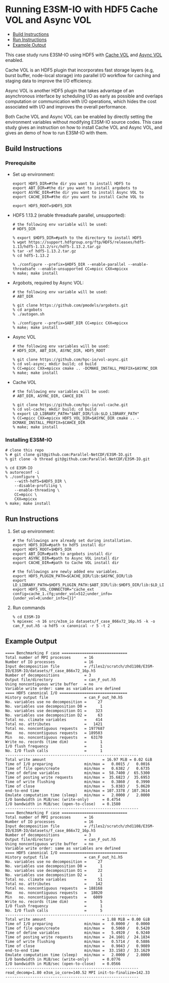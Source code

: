 # Running E3SM-IO with HDF5 Cache VOL and Async VOL
* [Build Instructions](#build-instructions)
* [Run Instructions](#run-instructions)
* [Example Output](#example-output)

This case study runs E3SM-IO using HDF5 with [Cache VOL](https://github.com/hpc-io/vol-cache) and [Async VOL](https://github.com/hpc-io/vol-async) enabled.

Cache VOL is an HDF5 plugin that incorporates fast storage layers (e.g, burst buffer, node-local storage) into parallel I/O workflow for caching and staging data to improve the I/O efficiency.

Async VOL is another HDF5 plugin that takes advantage of an asynchronous interface by scheduling I/O as early as possible and overlaps computation or communication with I/O operations, which hides the cost associated with I/O and improves the overall performance.

Both Cache VOL and Async VOL can be enabled by directly setting the environment variables without modifying E3SM-IO source codes. This case study gives an instruction on how to install Cache VOL and Async VOL, and gives an demo of how to run E3SM-IO with them.

## Build Instructions
### Prerequisite
+ Set up environment:

    ```shell
    export HDF5_DIR=#the dir you want to install HDF5 to
    export ABT_DIR=#the dir you want to install argobots to
    export ASYNC_DIR=#the dir you want to install Async VOL to
    export CACHE_DIR=#the dir you want to install Cache VOL to
 
    export HDF5_ROOT=$HDF5_DIR
    ```

+ HDF5 1.13.2 (enable threadsafe parallel, unsupported):

    ```shell
    # the following env variable will be used:
    # HDF5_DIR

    % export $HDF5_DIR=#path to the directory to install HDF5
    % wget https://support.hdfgroup.org/ftp/HDF5/releases/hdf5-1.13/hdf5-1.13.2/src/hdf5-1.13.2.tar.gz
    % tar -xf hdf5-1.13.2.tar.gz
    % cd hdf5-1.13.2
    
    % ./configure --prefix=$HDF5_DIR --enable-parallel --enable-threadsafe --enable-unsupported CC=mpicc CXX=mpicxx
    % make; make install 
    ```

+ Argobots, required by Async VOL:

    ```shell
    # the following env variable will be used:
    # ABT_DIR

    % git clone https://github.com/pmodels/argobots.git
    % cd argobots
    % ./autogen.sh

    % ./configure --prefix=$ABT_DIR CC=mpicc CXX=mpicxx
    % make; make install
    ```

+ Async VOL

    ```shell
    # the following env variables will be used:
    # HDF5_DIR, ABT_DIR, ASYNC_DIR, HDF5_ROOT

    % git clone https://github.com/hpc-io/vol-async.git
    % cd vol-async; mkdir build; cd build
    % CC=mpicc CXX=mpicxx cmake .. -DCMAKE_INSTALL_PREFIX=$ASYNC_DIR
    % make; make install
    ```

+ Cache VOL

    ```shell
    # the following env variables will be used:
    # ABT_DIR, ASYNC_DIR, CAHCE_DIR

    % git clone https://github.com/hpc-io/vol-cache.git
    % cd vol-cache; mkdir build; cd build
    % export LD_LIBRARY_PATH="$ABT_DIR/lib:$LD_LIBRARY_PATH"
    % CC=mpicc CXX=mpicxx HDF5_VOL_DIR=$ASYNC_DIR cmake .. -DCMAKE_INSTALL_PREFIX=$CAHCE_DIR
    % make; make install
    ```
 

### Installing E3SM-IO
```shell
# clone this repo
% # git clone git@github.com:Parallel-NetCDF/E3SM-IO.git
% git clone -b thread git@github.com:Parallel-NetCDF/E3SM-IO.git

% cd E3SM-IO
% autoreconf -i
% ./configure \
    --with-hdf5=$HDF5_DIR \
    --disable-profiling \
    --enable-threading \
    CC=mpicc \
    CXX=mpicxx
% make; make install
```

## Run Instructions
1. Set up environment:

    ```shell
    # the followings are already set during installation.
    export HDF5_DIR=#path to hdf5 install dir
    export HDF5_ROOT=$HDF5_DIR
    export ABT_DIR=#path to argobots install dir
    export ASYNC_DIR=#path to Async VOL install dir
    export CACHE_DIR=#path to Cache VOL install dir

    # the followings are newly added env variables.
    export HDF5_PLUGIN_PATH=$CACHE_DIR/lib:$ASYNC_DIR/lib
    export LD_LIBRARY_PATH=$HDF5_PLUGIN_PATH:$ABT_DIR/lib:$HDF5_DIR/lib:$LD_LIBRARY_PATH
    export HDF5_VOL_CONNECTOR="cache_ext config=cache_1.cfg;under_vol=512;under_info={under_vol=0;under_info={}}"
    ```


1. Run commands
    ```shell
    % cd E3SM-IO
    % mpiexec -n 16 src/e3sm_io datasets/f_case_866x72_16p.h5 -k -o can_F_out.h5 -a hdf5 -x canonical -r 5 -t 2
    ```
## Example Output
```
==== Benchmarking F case =============================
Total number of MPI processes      = 16
Number of IO processes             = 16
Input decomposition file           = /files2/scratch/zhd1108/E3SM-IO/E3SM-IO/datasets/f_case_866x72_16p.h5
Number of decompositions           = 3
Output file/directory              = can_F_out.h5
Using noncontiguous write buffer   = no
Variable write order: same as variables are defined
==== HDF5 canonical I/O ==============================
History output file                = can_F_out_h0.h5
No. variables use no decomposition =     27
No. variables use decomposition D0 =      1
No. variables use decomposition D1 =    323
No. variables use decomposition D2 =     63
Total no. climate variables        =    414
Total no. attributes               =   1421
Total no. noncontiguous requests   = 1977687
Max   no. noncontiguous requests   = 189503
Min   no. noncontiguous requests   =  63170
Write no. records (time dim)       =      1
I/O flush frequency                =      1
No. I/O flush calls                =      1
-----------------------------------------------------------
Total write amount                         = 16.97 MiB = 0.02 GiB
Time of I/O preparing              min/max =   0.0015 /   0.0016
Time of file open/create           min/max =   0.6382 /   0.6735
Time of define variables           min/max =  58.7400 /  65.5300
Time of posting write requests     min/max =  35.6823 /  35.6953
Time of write flushing             min/max =   0.3860 /   0.3990
Time of close                      min/max =   5.0383 /   5.0620
end-to-end time                    min/max = 107.3378 / 107.3614
Emulate computation time (sleep)   min/max =   2.0000 /   2.0000
I/O bandwidth in MiB/sec (write-only)      = 0.4754
I/O bandwidth in MiB/sec (open-to-close)   = 0.1580
-----------------------------------------------------------
==== Benchmarking F case =============================
Total number of MPI processes      = 16
Number of IO processes             = 16
Input decomposition file           = /files2/scratch/zhd1108/E3SM-IO/E3SM-IO/datasets/f_case_866x72_16p.h5
Number of decompositions           = 3
Output file/directory              = can_F_out.h5
Using noncontiguous write buffer   = no
Variable write order: same as variables are defined
==== HDF5 canonical I/O ==============================
History output file                = can_F_out_h1.h5
No. variables use no decomposition =     27
No. variables use decomposition D0 =      1
No. variables use decomposition D1 =     22
No. variables use decomposition D2 =      1
Total no. climate variables        =     51
Total no. attributes               =    142
Total no. noncontiguous requests   = 188168
Max   no. noncontiguous requests   =  18020
Min   no. noncontiguous requests   =   6009
Write no. records (time dim)       =      5
I/O flush frequency                =      1
No. I/O flush calls                =      5
-----------------------------------------------------------
Total write amount                         = 1.88 MiB = 0.00 GiB
Time of I/O preparing              min/max =   0.0000 /   0.0000
Time of file open/create           min/max =   0.5060 /   0.5420
Time of define variables           min/max =   5.4920 /   6.9240
Time of posting write requests     min/max =  24.1601 /  24.1834
Time of write flushing             min/max =   0.5714 /   0.5886
Time of close                      min/max =   0.9043 /   0.9089
end-to-end time                    min/max =  33.1583 /  33.1629
Emulate computation time (sleep)   min/max =   2.0000 /   2.0000
I/O bandwidth in MiB/sec (write-only)      = 0.0776
I/O bandwidth in MiB/sec (open-to-close)   = 0.0566
-----------------------------------------------------------
read_decomp=1.80 e3sm_io_core=140.52 MPI init-to-finalize=142.33
-----------------------------------------------------------
```